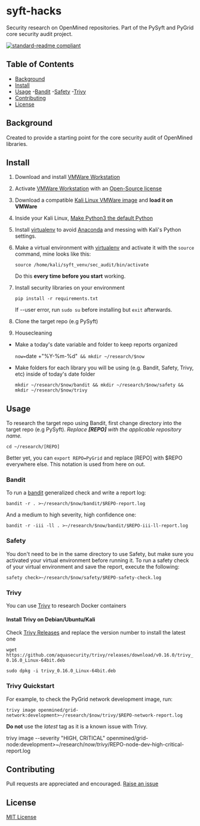 # syft-hacks
Security research on OpenMined repositories. Part of the PySyft and PyGrid core security audit project.

[![standard-readme compliant](https://img.shields.io/badge/readme%20style-standard-brightgreen.svg?style=flat-square)](https://github.com/RichardLitt/standard-readme)

## Table of Contents

- [Background](#background)
- [Install](#install)
- [Usage](#usage)
          -[Bandit](#bandit)
          -[Safety](#safety)
          -[Trivy](#trivy)
- [Contributing](#contributing)
- [License](#license)

## Background
Created to provide a starting point for the core security audit of OpenMined libraries.

## Install
1. Download and install [VMWare Workstation](http://www.vmware.com/go/tryworkstation-win)
2. Activate [VMWare Workstation](http://www.vmware.com/go/tryworkstation-win) with an [Open-Source license](https://my.vmware.com/en/web/vmware/downloads/details?downloadGroup=WKST-1610-OSS&productId=1038)
3. Download a compatible [Kali Linux VMWare image](https://www.offensive-security.com/kali-linux-vm-vmware-virtualbox-image-download/) and **load it on VMWare**
4. Inside your Kali Linux, [Make Python3 the default Python](https://thequickblog.com/how-to-change-default-version-of-python-as-python3/)
5. Install [virtualenv](https://pypi.org/project/virtualenv/) to avoid [Anaconda](https://www.anaconda.com/) and messing with Kali's Python settings.
6. Make a virtual environment with [virtualenv](https://pypi.org/project/virtualenv/) and activate it with the `source` command, mine looks like this:

     `source /home/kali/syft_venv/sec_audit/bin/activate`

     Do this **every time before you start** working.

7. Install security libraries on your environment

     `pip install -r requirements.txt`

     If --user error, run `sudo su` before installing but `exit` afterwards.

8. Clone the target repo (e.g PySyft)

9. Housecleaning
  - Make a today's date variable and folder to keep reports organized

     `now=`date +"%Y-%m-%d"` && mkdir ~/research/$now`

  - Make folders for each library you will be using (e.g. Bandit, Safety, Trivy, etc) inside of today's date folder

     `mkdir ~/research/$now/bandit && mkdir ~/research/$now/safety && mkdir ~/research/$now/trivy`

## Usage
To research the target repo using Bandit, first change directory into the target repo (e.g PySyft). *Replace **[REPO]** with the applicable repository name.*

`cd ~/research/[REPO]`

Better yet, you can `export REPO=PyGrid` and replace [REPO] with $REPO everywhere else. This notation is used from here on out.

### Bandit
To run a [bandit](https://pypi.org/project/bandit/) generalized check and write a report log:

`bandit -r . >~/research/$now/bandit/$REPO-report.log`

And a medium to high severity, high confidence one:

`bandit -r -iii -ll . >~/research/$now/bandit/$REPO-iii-ll-report.log`

### Safety
You don't need to be in the same directory to use Safety, but make sure you activated your virtual environment before running it. To run a safety check of your virtual environment and save the report, execute the following:

`safety check>~/research/$now/safety/$REPO-safety-check.log`

### Trivy
You can use [Trivy](https://github.com/aquasecurity/trivy) to research Docker containers

#### Install Trivy on Debian/Ubuntu/Kali
Check [Trivy Releases](https://github.com/aquasecurity/trivy/releases) and replace the version number to install the latest one

`wget https://github.com/aquasecurity/trivy/releases/download/v0.16.0/trivy_0.16.0_Linux-64bit.deb`

`sudo dpkg -i trivy_0.16.0_Linux-64bit.deb`

### Trivy Quickstart
For example, to check the PyGrid network development image, run:

`trivy image openmined/grid-network:development>~/research/$now/trivy/$REPO-network-report.log`

**Do not** use the *latest* tag as it is a known issue with Trivy.

trivy image --severity "HIGH, CRITICAL" openmined/grid-node:development>~/research/$now/trivy/$REPO-node-dev-high-critical-report.log

## Contributing
Pull requests are appreciated and encouraged. [Raise an issue](https://github.com/socd06/syft-hacks/issues/new)

## License
[MIT License](https://github.com/socd06/syft-hacks/blob/main/LICENSE)
